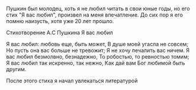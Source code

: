 Пушкин был молодец, хоть я не любил читать в свои юные годы, но его стих "Я вас любил", 
произвел на меня впечатление. До сих пор я его помню наизусть, хотя уже 20 лет прошло.

Стихотворение А.C Пушкина Я вас любил

Я вас любил: любовь еще, быть может,
В душе моей угасла не совсем;
Но пусть она вас больше не тревожит;
Я не хочу печалить вас ничем.
Я вас любил безмолвно, безнадежно,
То робостью, то ревностью томим;
Я вас любил так искренно, так нежно,
Как дай вам Бог любимой быть другим.

После этого стиха я начал увлекаться литературой